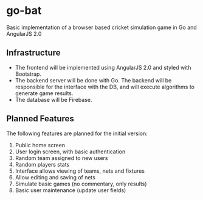# go-bat
Basic implementation of a browser based cricket simulation game in Go and AngularJS 2.0

## Infrastructure
* The frontend will be implemented using AngularJS 2.0 and styled with Bootstrap.
* The backend server will be done with Go.  The backend will be responsible for the interface with the DB, and will execute algorithms to generate game results.
* The database will be Firebase.

## Planned Features
The following features are planned for the initial version:

1. Public home screen
2. User login screen, with basic authentication
3. Random team assigned to new users
4. Random players stats
5. Interface allows viewing of teams, nets and fixtures
6. Allow editing and saving of nets
7. Simulate basic games (no commentary, only results)
8. Basic user maintenance (update user fields)
